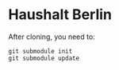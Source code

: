 Haushalt Berlin
===============
After cloning, you need to:
```
git submodule init
git submodule update
```
